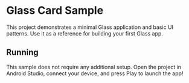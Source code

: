 # Glass Card Sample

This project demonstrates a minimal Glass application and basic UI patterns. Use it as a reference
for building your first Glass app.

## Running

This sample does not require any additional setup. Open the project in Android Studio, connect your device,
and press Play to launch the app!
